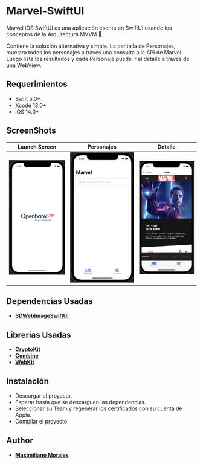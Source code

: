 # Marvel-SwiftUI
Marvel iOS SwiftUI es una aplicación escrita en SwiftUI usando los conceptos de la Arquitectura MVVM 🚀.

Contiene la solución alternativa y simple. 
La pantalla de Personajes, muestra todos los personajes a través una consulta a la API de Marvel. Luego lista los resultados y cada Personaje puede ir al detalle a través de una WebView. 

## Requerimientos

- Swift 5.0+
- Xcode 13.0+
- iOS 14.0+ 

## ScreenShots 

| Launch Screen | Personajes | Detalle |
| :-: | :-: | :-: |
| <img src="Assets/splash.png"/> | <img src="Assets/personajes.png"/> | <img src="Assets/detalle.png"/> | 


## Dependencias Usadas

* [**SDWebImageSwiftUI**](https://github.com/SDWebImage/SDWebImageSwiftUI)

## Librerias Usadas

* [**CryptoKit**](https://developer.apple.com/documentation/cryptokit/)
* [**Combine**](https://developer.apple.com/documentation/combine)
* [**WebKit**](https://developer.apple.com/documentation/webkit)


## Instalación

* Descargar el proyecto.
* Esperar hasta que se descarguen las dependencias.
* Seleccionar su Team y regenerar los certificados con su cuenta de Apple. 
* Compilar el proyecto
  
## Author

* [**Maximiliano Morales**](https://github.com/maximorales90)

